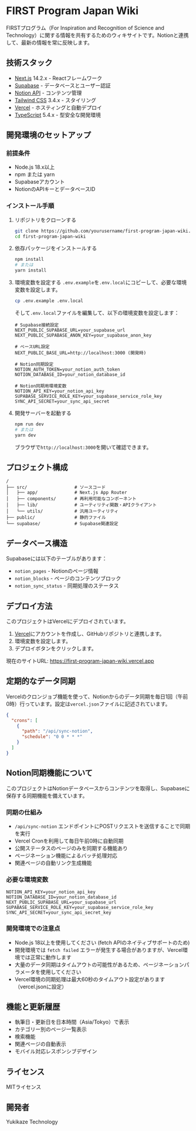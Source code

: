 # FIRST Program Japan Wiki

FIRSTプログラム（For Inspiration and Recognition of Science and Technology）に関する情報を共有するためのウィキサイトです。Notionと連携して、最新の情報を常に反映します。

## 技術スタック

- [Next.js](https://nextjs.org/) 14.2.x - Reactフレームワーク
- [Supabase](https://supabase.io/) - データベースとユーザー認証
- [Notion API](https://developers.notion.com/) - コンテンツ管理
- [Tailwind CSS](https://tailwindcss.com/) 3.4.x - スタイリング
- [Vercel](https://vercel.com/) - ホスティングと自動デプロイ
- [TypeScript](https://www.typescriptlang.org/) 5.4.x - 型安全な開発環境

## 開発環境のセットアップ

### 前提条件

- Node.js 18.x以上
- npm または yarn
- Supabaseアカウント
- NotionのAPIキーとデータベースID

### インストール手順

1. リポジトリをクローンする
   ```bash
   git clone https://github.com/yourusername/first-program-japan-wiki.git
   cd first-program-japan-wiki
   ```

2. 依存パッケージをインストールする
   ```bash
   npm install
   # または
   yarn install
   ```

3. 環境変数を設定する
   `.env.example`を`.env.local`にコピーして、必要な環境変数を設定します。
   ```bash
   cp .env.example .env.local
   ```
   そして`.env.local`ファイルを編集して、以下の環境変数を設定します：

   ```
   # Supabase接続設定
   NEXT_PUBLIC_SUPABASE_URL=your_supabase_url
   NEXT_PUBLIC_SUPABASE_ANON_KEY=your_supabase_anon_key
   
   # ベースURL設定
   NEXT_PUBLIC_BASE_URL=http://localhost:3000 (開発時)
   
   # Notion同期設定
   NOTION_AUTH_TOKEN=your_notion_auth_token
   NOTION_DATABASE_ID=your_notion_database_id
   
   # Notion同期用環境変数
   NOTION_API_KEY=your_notion_api_key
   SUPABASE_SERVICE_ROLE_KEY=your_supabase_service_role_key
   SYNC_API_SECRET=your_sync_api_secret
   ```

4. 開発サーバーを起動する
   ```bash
   npm run dev
   # または
   yarn dev
   ```
   ブラウザで`http://localhost:3000`を開いて確認できます。

## プロジェクト構成

```
/
├── src/                  # ソースコード
│   ├── app/              # Next.js App Router
│   ├── components/       # 再利用可能なコンポーネント
│   ├── lib/              # ユーティリティ関数・APIクライアント
│   └── utils/            # 汎用ユーティリティ
├── public/               # 静的ファイル
└── supabase/             # Supabase関連設定
```

## データベース構造

Supabaseには以下のテーブルがあります：

- `notion_pages` - Notionのページ情報
- `notion_blocks` - ページのコンテンツブロック
- `notion_sync_status` - 同期処理のステータス

## デプロイ方法

このプロジェクトはVercelにデプロイされています。

1. [Vercel](https://vercel.com)にアカウントを作成し、GitHubリポジトリと連携します。
2. 環境変数を設定します。
3. デプロイボタンをクリックします。

現在のサイトURL: https://first-program-japan-wiki.vercel.app

## 定期的なデータ同期

Vercelのクロンジョブ機能を使って、Notionからのデータ同期を毎日1回（午前0時）行っています。設定は`vercel.json`ファイルに記述されています。

```json
{
  "crons": [
    {
      "path": "/api/sync-notion",
      "schedule": "0 0 * * *"
    }
  ]
}
```

## Notion同期機能について

このプロジェクトはNotionデータベースからコンテンツを取得し、Supabaseに保存する同期機能を備えています。

### 同期の仕組み

- `/api/sync-notion` エンドポイントにPOSTリクエストを送信することで同期を実行
- Vercel Cronを利用して毎日午前0時に自動同期
- 公開ステータスのページのみを同期する機能あり
- ページネーション機能によるバッチ処理対応
- 関連ページの自動リンク生成機能

### 必要な環境変数

```
NOTION_API_KEY=your_notion_api_key
NOTION_DATABASE_ID=your_notion_database_id
NEXT_PUBLIC_SUPABASE_URL=your_supabase_url
SUPABASE_SERVICE_ROLE_KEY=your_supabase_service_role_key
SYNC_API_SECRET=your_sync_api_secret_key
```

### 開発環境での注意点

- Node.js 18以上を使用してください (fetch APIのネイティブサポートのため)
- 開発環境では `fetch failed` エラーが発生する場合がありますが、Vercel環境では正常に動作します
- 大量のデータ同期はタイムアウトの可能性があるため、ページネーションパラメータを使用してください
- Vercel環境の同期処理は最大60秒のタイムアウト設定があります（vercel.jsonに設定）

## 機能と更新履歴

- 執筆日・更新日を日本時間（Asia/Tokyo）で表示
- カテゴリー別のページ一覧表示
- 検索機能
- 関連ページの自動表示
- モバイル対応レスポンシブデザイン

## ライセンス

MITライセンス

## 開発者

Yukikaze Technology 